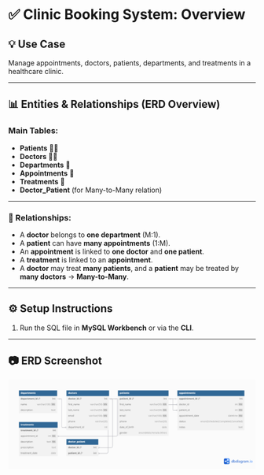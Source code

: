 # ✅ Clinic Booking System: Overview

## 💡 Use Case
Manage appointments, doctors, patients, departments, and treatments in a healthcare clinic.

---

## 📊 Entities & Relationships (ERD Overview)

### Main Tables:
- **Patients** 👩‍⚕️
- **Doctors** 👨‍⚕️
- **Departments** 🏥
- **Appointments** 📅
- **Treatments** 💊
- **Doctor_Patient** (for Many-to-Many relation)

---

### 🧱 Relationships:
- A **doctor** belongs to **one department** (M:1).
- A **patient** can have **many appointments** (1:M).
- An **appointment** is linked to **one doctor** and **one patient**.
- A **treatment** is linked to an **appointment**.
- A **doctor** may treat **many patients**, and a **patient** may be treated by **many doctors** → **Many-to-Many**.

---

## ⚙️ Setup Instructions
1. Run the SQL file in **MySQL Workbench** or via the **CLI**.

---

## 📷 ERD Screenshot
![alt text](Untitled.png)